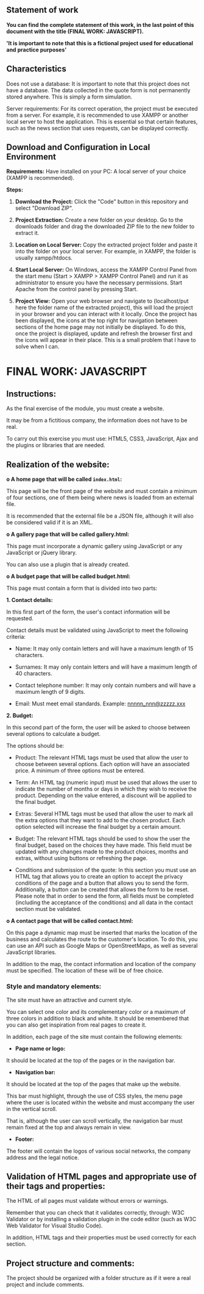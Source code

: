 ## Statement of work

**You can find the complete statement of this work, in the last point of this document with the title (FINAL WORK: JAVASCRIPT).**

**'It is important to note that this is a fictional project used for educational and practice purposes'**

## Characteristics

Does not use a database: It is important to note that this project does not have a database. The data collected in the quote form is not permanently stored anywhere. This is simply a form simulation.

Server requirements: For its correct operation, the project must be executed from a server. For example, it is recommended to use XAMPP or another local server to host the application. This is essential so that certain features, such as the news section that uses requests, can be displayed correctly.

## Download and Configuration in Local Environment

**Requirements:**
Have installed on your PC: A local server of your choice (XAMPP is recommended).

**Steps:**

1. **Download the Project:**
Click the "Code" button in this repository and select "Download ZIP".

2. **Project Extraction:**
Create a new folder on your desktop.
Go to the downloads folder and drag the downloaded ZIP file to the new folder to extract it.

3. **Location on Local Server:**
Copy the extracted project folder and paste it into the folder on your local server. For example, in XAMPP, the folder is usually xampp/htdocs.

4. **Start Local Server:**
On Windows, access the XAMPP Control Panel from the start menu (Start > XAMPP > XAMPP Control Panel) and run it as administrator to ensure you have the necessary permissions. Start Apache from the control panel by pressing Start.

5. **Project View:**
Open your web browser and navigate to (localhost/put here the folder name of the extracted project), this will load the project in your browser and you can interact with it locally. Once the project has been displayed, the icons at the top right for navigation between sections of the home page may not initially be displayed. To do this, once the project is displayed, update and refresh the browser first and the icons will appear in their place. This is a small problem that I have to solve when I can.

# FINAL WORK: JAVASCRIPT 

## Instructions:

As the final exercise of the module, you must create a website.

It may be from a fictitious company, the information does not have to be real.

To carry out this exercise you must use: HTML5, CSS3, JavaScript, Ajax and the plugins or libraries that are needed.

## Realization of the website:

**o A home page that will be called `index.html`:**

This page will be the front page of the website and must contain a minimum of four sections, one of them being where news is loaded from an external file.

It is recommended that the external file be a JSON file, although it will also be considered valid if it is an XML.

**o A gallery page that will be called gallery.html:**

This page must incorporate a dynamic gallery using JavaScript or any JavaScript or jQuery library.

You can also use a plugin that is already created.

**o A budget page that will be called budget.html:**

This page must contain a form that is divided into two parts:

**1. Contact details:**

In this first part of the form, the user's contact information will be requested.

Contact details must be validated using JavaScript to meet the following criteria:

- Name: It may only contain letters and will have a maximum length of 15 characters.

- Surnames: It may only contain letters and will have a maximum length of 40 characters.

- Contact telephone number: It may only contain numbers and will have a maximum length of 9 digits.

- Email: Must meet email standards. Example: nnnnn_nnn@zzzzz.xxx

**2. Budget:**

In this second part of the form, the user will be asked to choose between several options to calculate a budget.

The options should be:

- Product: The relevant HTML tags must be used that allow the user to choose between several options. Each option will have an associated price. A minimum of three options must be entered.

- Term: An HTML tag (numeric input) must be used that allows the user to indicate the number of months or days in which they wish to receive the product. Depending on the value entered, a discount will be applied to the final budget.

- Extras: Several HTML tags must be used that allow the user to mark all the extra options that they want to add to the chosen product. Each option selected will increase the final budget by a certain amount.

- Budget: The relevant HTML tags should be used to show the user the final budget, based on the choices they have made. This field must be updated with any changes made to the product choices, months and extras, without using buttons or refreshing the page.
  
- Conditions and submission of the quote: In this section you must use an HTML tag that allows you to create an option to accept the privacy conditions of the page and a button that allows you to send the form. Additionally, a button can be created that allows the form to be reset.
Please note that in order to send the form, all fields must be completed (including the acceptance of the conditions) and all data in the contact section must be validated.

**o A contact page that will be called contact.html:**

On this page a dynamic map must be inserted that marks the location of the business and calculates the route to the customer's location. To do this, you can use an API such as Google Maps or OpenStreetMaps, as well as several JavaScript libraries.

In addition to the map, the contact information and location of the company must be specified. The location of these will be of free choice.

### Style and mandatory elements:

The site must have an attractive and current style.

You can select one color and its complementary color or a maximum of three colors in addition to black and white. It should be remembered that you can also get inspiration from real pages to create it.

In addition, each page of the site must contain the following elements:

- **Page name or logo:**

It should be located at the top of the pages or in the navigation bar.

- **Navigation bar:**

It should be located at the top of the pages that make up the website.

This bar must highlight, through the use of CSS styles, the menu page where the user is located within the website and must accompany the user in the vertical scroll.

That is, although the user can scroll vertically, the navigation bar must remain fixed at the top and always remain in view.

- **Footer:**

The footer will contain the logos of various social networks, the company address and the legal notice.


## Validation of HTML pages and appropriate use of their tags and properties:

The HTML of all pages must validate without errors or warnings.

Remember that you can check that it validates correctly, through: W3C Validator or by installing a validation plugin in the code editor (such as W3C Web Validator for Visual Studio Code).

In addition, HTML tags and their properties must be used correctly for each section.


## Project structure and comments:

The project should be organized with a folder structure as if it were a real project and include comments.
